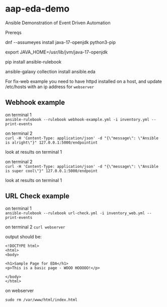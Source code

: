 # aap-eda-demo
Ansible Demonstration of Event Driven Automation

Prereqs

dnf --assumeyes install java-17-openjdk python3-pip

export JAVA_HOME=/usr/lib/jvm/java-17-openjdk

pip install ansible-rulebook

ansible-galaxy collection install ansible.eda  

For fix-web example you need to have httpd installed on a host, and update /etc/hosts with an ip address for `webserver`  

## Webhook example
on terminal 1  
`ansible-rulebook --rulebook webhook-example.yml -i inventory.yml --print-events`  

on terminal 2  
`curl -H 'Content-Type: application/json' -d "{\"message\": \"Ansible is alright\"}" 127.0.0.1:5000/endpointint`  

look at results on terminal 1  

on terminal 2  
`curl -H 'Content-Type: application/json' -d "{\"message\": \"Ansible is super cool\"}" 127.0.0.1:5000/endpoint`  

look at results on terminal 1

## URL Check example
on terminal 1  
`ansible-rulebook --rulebook url-check.yml -i inventory_web.yml --print-events`  

on terminal 2
`curl webserver`  

output should be:  

```
<!DOCTYPE html>
<html>
<body>

<h1>Sample Page for EDA</h1>
<p>This is a basic page - WOOO HOOOOO!</p>

</body>
</html>
```    
on webserver  

`sudo rm /var/www/html/index.html` 






